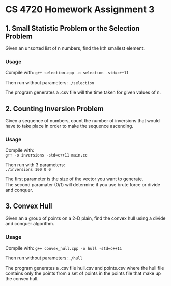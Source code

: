 # CS 4720 Homework Assignment 3

## 1. Small Statistic Problem or the Selection Problem
Given an unsorted list of n numbers, find the kth smallest element.

### Usage
Compile with: 
`g++ selection.cpp -o selection -std=c++11`

Then run without parameters: 
`./selection`

The program generates a .csv file will the time taken for given values of n.

## 2. Counting Inversion Problem
Given a sequence of numbers, count the number of inversions that would have to take place in order to make the sequence ascending.

### Usage
Compile with:  
`g++ -o inversions -std=c++11 main.cc`  
  
Then run with 3 parameters:  
`./inversions 100 0 0`  

The first parameter is the size of the vector you want to generate.  
The second paramater (0/1) will determine if you use brute force or divide and conquer.  

## 3. Convex Hull
Given an a group of points on a 2-D plain, find the convex hull using a divide and conquer algorithm.

### Usage
Compile with:
`g++ convex_hull.cpp -o hull -std=c++11`

Then run without parameters:
`./hull`

The program generates a .csv file hull.csv and points.csv where the hull file contains only the points from a set of points in the points file that make up the convex hull.
